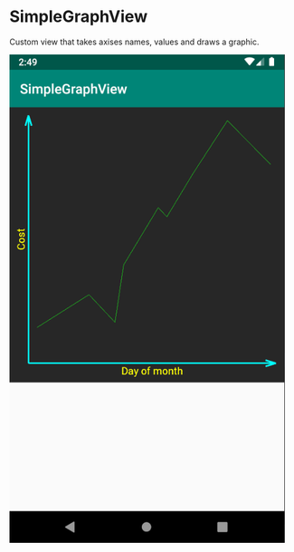 # SimpleGraphView
Custom view that takes axises names, values and draws a graphic.


![alt text](https://raw.githubusercontent.com/Alex-mur/SimpleGraphView/master/screenshots/screen1.PNG)
